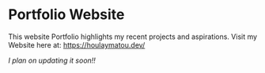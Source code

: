 # Portfolio Website

This website Portfolio highlights my recent projects and aspirations.
Visit my Website here at: https://houlaymatou.dev/

*I plan on updating it soon!!*
